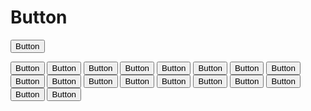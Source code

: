 # Button

<button class="button">Button</button>

<button class="button-grey button">Button</button>
<button class="button-sort button">Button</button>
<button class="button-small button">Button</button>
<button class="button-active button">Button</button>
<button class="button-size button">Button</button>
<button class="button-filter button">Button</button>
<button class="button-disabled button">Button</button>
<button class="button-active button">Button</button>
<button class="button-reset-filter button">Button</button>
<button class="button-active button">Button</button>
<button class="button-icon button">Button</button>
<button class="button-link  button">Button</button>
<button class="button-otr-link  button">Button</button>
<button class="button-cart  button">Button</button>
<button class="button-cart-big  button">Button</button>
<button class="button-blog  button">Button</button>
<button class="button-nav-footer  button">Button</button>
<button class="button-inst  button">Button</button>
